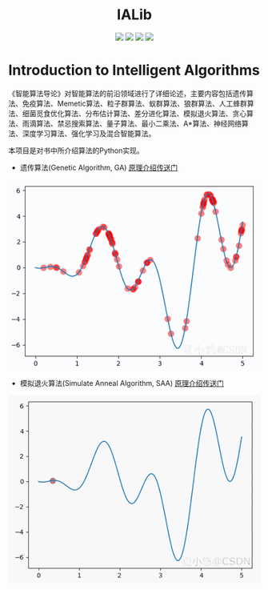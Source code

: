 
<p align="center">
<h1 align="center">IALib</h1>
</p>

<p align="center">
    <a href=""><img src="https://img.shields.io/badge/author-xiayouran-orange.svg"></a>
    <a href="./LICENSE"><img src="https://img.shields.io/badge/license-Apache--2.0-blue.svg"></a>
    <a href=""><img src="https://img.shields.io/badge/python-3.7.13+-aff.svg"></a>
    <a href=""><img src="https://img.shields.io/badge/os-linux%2C%20win%2C%20mac-pink.svg"></a>
</p>

# Introduction to Intelligent Algorithms

《智能算法导论》对智能算法的前沿领域进行了详细论述，主要内容包括遗传算法、免疫算法、Memetic算法、粒子群算法、蚁群算法、狼群算法、人工蜂群算法、细菌觅食优化算法、分布估计算法、差分进化算法、模拟退火算法、贪心算法、雨滴算法、禁忌搜索算法、量子算法、最小二乘法、A*算法、神经网络算法、深度学习算法、强化学习及混合智能算法。

本项目是对书中所介绍算法的Python实现。

- 遗传算法(Genetic Algorithm, GA) [原理介绍传送门](https://blog.csdn.net/qq_42730750/article/details/129444149)

![ga.gif](imgs/1.ga.gif#pic_center)

- 模拟退火算法(Simulate Anneal Algorithm, SAA) [原理介绍传送门](https://xiayouran.blog.csdn.net/article/details/129523998)

![saa.gif](imgs/2.saa.gif#pic_center)
